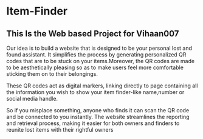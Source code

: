 # Item-Finder
## This Is the Web based Project for Vihaan007

Our idea is to build a website that is designed to be your personal lost and found assistant. It simplifies the process by generating personalized QR codes that are to be stuck on your items.Moreover, the QR codes are  made to be aesthetically pleasing so as to make users feel more comfortable sticking them on to their belongings.

These QR codes act as digital markers, linking directly to page containing all the information you wish to show your item finder-like name,number or social media handle.

So if you misplace something, anyone who finds it can scan the QR code and be connected to you instantly. The website streamlines the reporting and retrieval process, making it easier for both owners and finders to reunite lost items with their rightful owners

